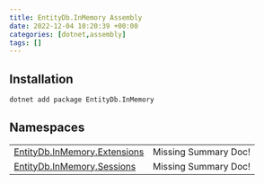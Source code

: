 ```yaml
---
title: EntityDb.InMemory Assembly
date: 2022-12-04 10:20:39 +00:00
categories: [dotnet,assembly]
tags: []
---
```


## Installation
```sh
dotnet add package EntityDb.InMemory
```
## Namespaces
<table><tr><td><a href='/posts/dotnet.entitydb.inmemory.extensions'>EntityDb.InMemory.Extensions</a></td><td>Missing Summary Doc!</td></tr><tr><td><a href='/posts/dotnet.entitydb.inmemory.sessions'>EntityDb.InMemory.Sessions</a></td><td>Missing Summary Doc!</td></tr></table>
